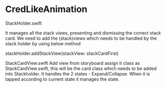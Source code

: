 # CredLikeAnimation

StackHolder.swift 

It manages all the stack views, presenting and dismissing the correct stack card. 
We need to add the (stack)views which needs to be handled by the stack holder by using below method 

stackHolder.addStackView(stackView: stackCardFirst)

StackCardView.swift
Add view from storyboard assign it class as StackCardView.swift, this will be the card class which needs to be added into Stackholder.
It handles the 2 states - Expand/Collapse. When it is tapped according to current state it manages the state. 

